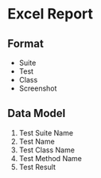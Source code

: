 # Excel Report
## Format
- Suite
- Test
- Class
- Screenshot

## Data Model
1. Test Suite Name
2. Test Name
3. Test Class Name
4. Test Method Name
5. Test Result



